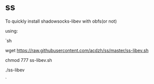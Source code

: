 # ss

To quickly install shadowsocks-libev with obfs(or not)

using:

`sh

wget https://raw.githubusercontent.com/acdzh/ss/master/ss-libev.sh

chmod 777 ss-libev.sh

./ss-libev

`

